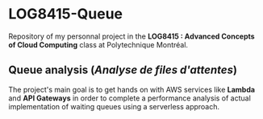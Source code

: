 # LOG8415-Queue

Repository of my personnal project in the **LOG8415 : Advanced Concepts of Cloud Computing** class at Polytechnique Montréal. 

## Queue analysis (*Analyse de files d'attentes*)

The project's main goal is to get hands on with AWS services like **Lambda** and **API Gateways** in order to complete a performance analysis of actual implementation of waiting queues using a serverless approach.
